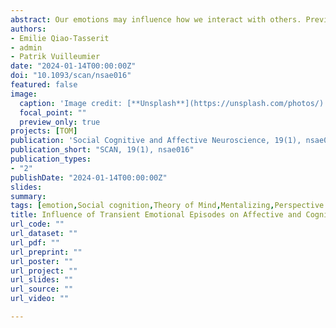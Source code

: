 ```yaml
---
abstract: Our emotions may influence how we interact with others. Previous studies have shown an important role of emotion induction in generating empathic reactions towards others' affect. However, it remains unclear whether (and to which extent) our own emotions can influence the ability to infer peo-ple’s mental states, a process associated with Theory of Mind (ToM) and implicated in the representation of both cognitive (e.g., beliefs, intentions) and affective conditions. We engaged 59 participants in two emotion-induction experiments where they saw joyful, neutral, and fearful clips. Subsequently, they were asked to infer other individuals' joy, fear (affective ToM), or beliefs (cognitive ToM) from verbal scenarios. Using functional magnetic resonance imaging, we found that brain activity in the su-perior temporal gyrus, precuneus, and sensorimotor cortices were modulated by the preceding emo-tional induction, with lower response when the to-be-inferred emotion was incongruent with the one induced in the observer (affective ToM). Instead, we found no effect of emotion induction on the appraisal of people's beliefs (cognitive ToM). These findings are consistent with embodied accounts of affective ToM, whereby our own emotions alter the engagement of key brain regions for social cognition, depending on the compatibility between one's own and others' affect.
authors:
- Emilie Qiao-Tasserit
- admin
- Patrik Vuilleumier
date: "2024-01-14T00:00:00Z"
doi: "10.1093/scan/nsae016"
featured: false
image: 
  caption: 'Image credit: [**Unsplash**](https://unsplash.com/photos/)'
  focal_point: ""
  preview_only: true
projects: [TOM]
publication: 'Social Cognitive and Affective Neuroscience, 19(1), nsae016'
publication_short: "SCAN, 19(1), nsae016"
publication_types:
- "2"
publishDate: "2024-01-14T00:00:00Z"
slides: 
summary:
tags: [emotion,Social cognition,Theory of Mind,Mentalizing,Perspective taking,Affective Theory of Mind,fMRI,neuroimaging,MVPA,Insula,TPJ,dMPFC,Prefrontal cortex]
title: Influence of Transient Emotional Episodes on Affective and Cognitive Theory of Mind
url_code: ""
url_dataset: ""
url_pdf: ""
url_preprint: ""
url_poster: ""
url_project: ""
url_slides: ""
url_source: ""
url_video: ""

---
```

